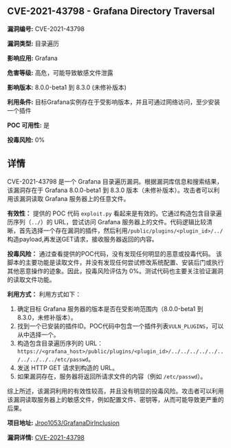 ## CVE-2021-43798 - Grafana Directory Traversal

**漏洞编号:** CVE-2021-43798

**漏洞类型:** 目录遍历

**影响应用:** Grafana

**危害等级:** 高危，可能导致敏感文件泄露

**影响版本:** 8.0.0-beta1 到 8.3.0 (未修补版本)

**利用条件:** 目标Grafana实例存在于受影响版本，并且可通过网络访问，至少安装一个插件

**POC 可用性:** 是

**投毒风险:** 0%

## 详情

CVE-2021-43798 是一个 Grafana 目录遍历漏洞。根据漏洞库信息和搜索结果，该漏洞存在于 Grafana 8.0.0-beta1 到 8.3.0 版本（未修补版本）。攻击者可以利用该漏洞读取 Grafana 服务器上的任意文件。

**有效性：**
提供的 POC 代码 `exploit.py` 看起来是有效的。它通过构造包含目录遍历序列（`../`）的 URL，尝试访问 Grafana 服务器上的文件。代码逻辑比较清晰，首先选择一个存在漏洞的插件，然后利用`/public/plugins/<plugin_id>/../` 构造payload,再发送GET请求，接收服务器返回的内容。

**投毒风险：**
通过查看提供的POC代码，没有发现任何明显的恶意或投毒代码。 该脚本的主要功能是读取文件，并没有发现任何尝试修改系统配置、安装后门或执行其他恶意操作的迹象。因此，投毒风险评估为 0%。测试代码也主要关注验证漏洞的读取文件功能。

**利用方式：**
利用方式如下：
1.  确定目标 Grafana 服务器的版本是否在受影响范围内（8.0.0-beta1 到 8.3.0，未修补版本）。
2.  找到一个已安装的插件ID。POC代码中包含一个插件列表`VULN_PLUGINS`，可以从中选择一个。
3.  构造包含目录遍历序列的 URL：`https://<grafana_host>/public/plugins/<plugin_id>/../../../../../../../../../../etc/passwd`。
4.  发送 HTTP GET 请求到构造的 URL。
5.  如果漏洞存在，服务器将返回所请求文件的内容（例如 `/etc/passwd`）。

综上所述，该漏洞利用的有效性较高，并且没有明显的投毒风险。攻击者可以利用该漏洞读取服务器上的敏感文件，例如配置文件、密钥等，从而可能导致更严重的后果。

**项目地址:** [Jroo1053/GrafanaDirInclusion](https://github.com/Jroo1053/GrafanaDirInclusion)

**漏洞详情:** [CVE-2021-43798](https://nvd.nist.gov/vuln/detail/CVE-2021-43798)